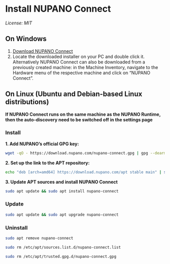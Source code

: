 # Install NUPANO Connect 
*License: MIT*

## On Windows
1. [Download NUPANO Connect](https://nupano-connect-releases.s3.eu-central-1.amazonaws.com/NUPANO_Connect_installer_2.0.0.exe)
2. Locate the downloaded installer on your PC and double click it.
Alternatively NUPANO Connect can also be downloaded from a previously created machine: in the Machine Inventory, navigate to the Hardware menu of the respective machine and click on “NUPANO Connect”.


## On Linux (Ubuntu and Debian-based Linux distributions)
**If NUPANO Connect runs on the same machine as the NUPANO Runtime, then the auto-discovery need to be switched off in the settings page**

### Install
**1. Add NUPANO’s official GPG key:**
```sh
wget -qO - https://download.nupano.com/nupano-connect.gpg | gpg --dearmor | sudo tee /etc/apt/trusted.gpg.d/nupano-connect.gpg > /dev/null
```

**2. Set up the link to the APT repository:**
```sh
echo "deb [arch=amd64] https://download.nupano.com/apt stable main" | sudo tee /etc/apt/sources.list.d/nupano-connect.list
```


**3. Update APT sources and install NUPANO Connect**
```sh
sudo apt update && sudo apt install nupano-connect
```


### Update
```sh
sudo apt update && sudo apt upgrade nupano-connect
```

### Uninstall
```sh
sudo apt remove nupano-connect
```
```sh
sudo rm /etc/apt/sources.list.d/nupano-connect.list
```
```sh
sudo rm /etc/apt/trusted.gpg.d/nupano-connect.gpg
```

